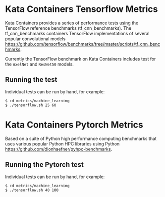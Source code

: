 # Kata Containers Tensorflow Metrics

Kata Containers provides a series of performance tests using the
TensorFlow reference benchmarks (tf_cnn_benchmarks).
The tf_cnn_benchmarks containers TensorFlow implementations of several
popular convolutional models https://github.com/tensorflow/benchmarks/tree/master/scripts/tf_cnn_benchmarks.

Currently the TensorFlow benchmark on Kata Containers includes test for
the `AxelNet` and `ResNet50` models.

## Running the test

Individual tests can be run by hand, for example:

```
$ cd metrics/machine_learning
$ ./tensorflow.sh 25 60
```
# Kata Containers Pytorch Metrics

Based on a suite of Python high performance computing benchmarks that
uses various popular Python HPC libraries using Python
 https://github.com/dionhaefner/pyhpc-benchmarks.

## Running the Pytorch test

Individual tests can be run by hand, for example:

```
$ cd metrics/machine_learning
$ ./tensorflow.sh 40 100
```
